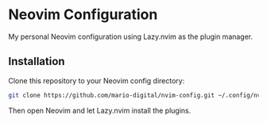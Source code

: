 # Neovim Configuration

My personal Neovim configuration using Lazy.nvim as the plugin manager.

## Installation

Clone this repository to your Neovim config directory:
```bash
git clone https://github.com/mario-digital/nvim-config.git ~/.config/nvim
```

Then open Neovim and let Lazy.nvim install the plugins.